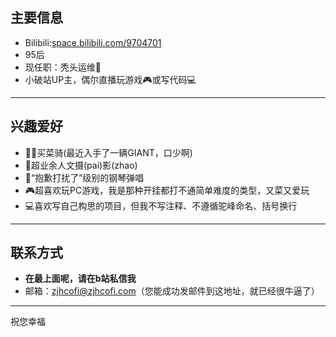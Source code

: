 ## 主要信息
- Bilibili:[space.bilibili.com/9704701](https://space.bilibili.com/9704701)
- 95后
- 现任职：秃头运维🐶
- 小破站UP主，偶尔直播玩游戏🎮或写代码💻
***
## 兴趣爱好
- 🚴🏼买菜骑(最近入手了一辆GIANT，口少啊)
- 📸超业余人文摄(pai)影(zhao)
- 🎹“抱歉打扰了”级别的钢琴弹唱
- 🎮超喜欢玩PC游戏，我是那种开挂都打不通简单难度的类型，又菜又爱玩
- 💻喜欢写自己构思的项目，但我不写注释、不遵循驼峰命名、括号换行
***
## 联系方式
- **在最上面呢，请在b站私信我**
- 邮箱：[zjhcofi@zjhcofi.com](mailto:zjhcofi@zjhcofi.com)（您能成功发邮件到这地址，就已经很牛逼了）
***
祝您幸福
